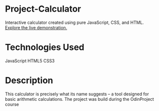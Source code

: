 # Project-Calculator

Interactive calculator created using pure JavaScript, CSS, and HTML. [Explore the live demonstration.](https://mihai1481.github.io/Project-Calculator/)

# Technologies Used
JavaScript 
HTML5
CSS3

# Description
This calculator is precisely what its name suggests – a tool designed for basic arithmetic calculations. The project was build during the OdinProject course

